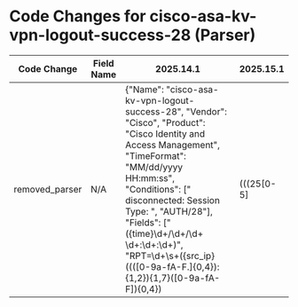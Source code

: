 # Code Changes for cisco-asa-kv-vpn-logout-success-28 (Parser)

| Code Change | Field Name | 2025.14.1 | 2025.15.1 |
|-------------|------------|-----------|------------|
| removed_parser | N/A | {"Name": "cisco-asa-kv-vpn-logout-success-28", "Vendor": "Cisco", "Product": "Cisco Identity and Access Management", "TimeFormat": "MM/dd/yyyy HH:mm:ss", "Conditions": [" disconnected:  Session Type: ", "AUTH/28"], "Fields": ["({time}\d+\/\d+\/\d+ \d+:\d+:\d+)", "RPT=\d+\s+({src_ip}((([0-9a-fA-F.]{0,4}):{1,2}){1,7}([0-9a-fA-F]){0,4})|(((25[0-5]|(2[0-4]|1\d|[0-9]|)\d)\.?\b){4}))(:({src_port}\d+))?", "User\s+\[({user}[\w\.\-\!\#\^\~]{1,40}\$?)"], "ParserVersion": "v1.0.0"} | N/A |